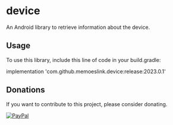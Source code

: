 # device

An Android library to retrieve information about the device.

## Usage

To use this library, include this line of code in your build.gradle:

implementation 'com.github.memoeslink.device:release:2023.0.1'

## Donations

If you want to contribute to this project, please consider donating.

[![PayPal](https://cdn3.iconfinder.com/data/icons/creditcarddebitcard/128/paypal-curved.png)](https://www.paypal.com/donate/?hosted_button_id=T9BMV4T39YJ9N)
